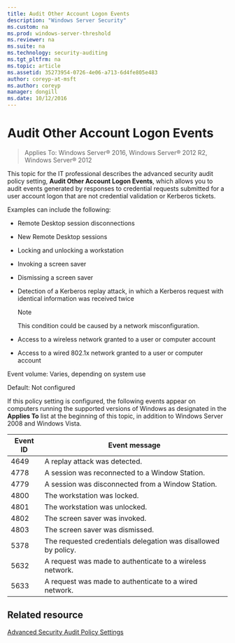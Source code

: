 ```yaml
---
title: Audit Other Account Logon Events
description: "Windows Server Security"
ms.custom: na
ms.prod: windows-server-threshold
ms.reviewer: na
ms.suite: na
ms.technology: security-auditing
ms.tgt_pltfrm: na
ms.topic: article
ms.assetid: 35273954-0726-4e06-a713-6d4fe805e483
author: coreyp-at-msft
ms.author: coreyp
manager: dongill
ms.date: 10/12/2016
---
```

# Audit Other Account Logon Events

>Applies To: Windows Server&reg; 2016, Windows Server&reg; 2012 R2, Windows Server&reg; 2012

This topic for the IT professional describes the advanced security audit policy setting, **Audit Other Account Logon Events**, which allows you to audit events generated by responses to credential requests submitted for a user account logon that are not credential validation or Kerberos tickets.

Examples can include the following:

-   Remote Desktop session disconnections

-   New Remote Desktop sessions

-   Locking and unlocking a workstation

-   Invoking a screen saver

-   Dismissing a screen saver

-   Detection of a Kerberos replay attack, in which a Kerberos request with identical information was received twice

    > [!NOTE]
    > This condition could be caused by a network misconfiguration.

-   Access to a wireless network granted to a user or computer account

-   Access to a wired 802.1x network granted to a user or computer account

Event volume: Varies, depending on system use

Default: Not configured

If this policy setting is configured, the following events appear on computers running the supported versions of Windows as designated in the **Applies To** list at the beginning of this topic, in addition to Windows Server 2008 and Windows Vista.

|Event ID|Event message|
|------|---------|
|4649|A replay attack was detected.|
|4778|A session was reconnected to a Window Station.|
|4779|A session was disconnected from a Window Station.|
|4800|The workstation was locked.|
|4801|The workstation was unlocked.|
|4802|The screen saver was invoked.|
|4803|The screen saver was dismissed.|
|5378|The requested credentials delegation was disallowed by policy.|
|5632|A request was made to authenticate to a wireless network.|
|5633|A request was made to authenticate to a wired network.|

## Related resource
[Advanced Security Audit Policy Settings](../Advanced-Security-Audit-Policy-Settings.md)


